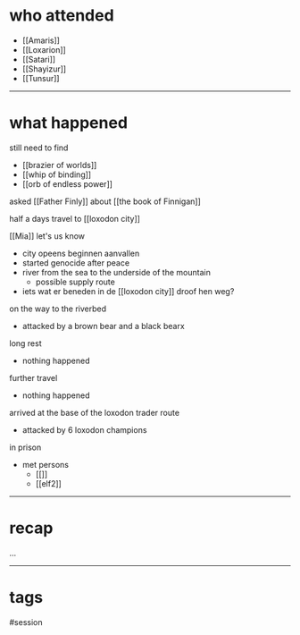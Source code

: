 # who attended

- [[Amaris]]
- [[Loxarion]]
- [[Satari]]
- [[Shayizur]]
- [[Tunsur]]

---
# what happened

still need to find
- [[brazier of worlds]]
- [[whip of binding]]
- [[orb of endless power]]

asked [[Father Finly]] about [[the book of Finnigan]]

half a days travel to [[loxodon city]]

[[Mia]] let's us know
- city opeens beginnen aanvallen
- started genocide after peace
- river from the sea to the underside of the mountain
	- possible supply route
- iets wat er beneden in de [[loxodon city]] droof hen weg?

on the way to the riverbed
- attacked by a brown bear and a black bearx

long rest
- nothing happened

further travel
- nothing happened

arrived at the base of the loxodon trader route
- attacked by 6 loxodon champions

in prison
- met persons
	- [[]]
	- [[elf2]]


---
# recap

...

---
# tags

#session